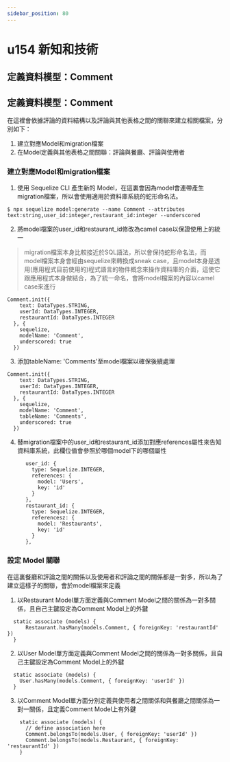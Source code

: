 ```yaml
---
sidebar_position: 80
---
```


# u154 新知和技術

## 定義資料模型：Comment


## 定義資料模型：Comment 
在這裡會依據評論的資料結構以及評論與其他表格之間的關聯來建立相關檔案，分別如下：
1. 建立對應Model和migration檔案
2. 在Model定義與其他表格之間關聯：評論與餐廳、評論與使用者

### 建立對應Model和migration檔案


1. 使用 Sequelize CLI 產生新的 Model，在這裏會因為model會連帶產生migration檔案，所以會使用適用於資料庫系統的蛇形命名法。
```
$ npx sequelize model:generate --name Comment --attributes text:string,user_id:integer,restaurant_id:integer --underscored
```
2. 將model檔案的user_id和restaurant_id修改為camel case以保證使用上的統一 
> migration檔案本身比較接近於SQL語法，所以會保持蛇形命名法，而model檔案本身會經由sequelize來轉換成sneak case，且model本身是透用(應用程式目前使用的)程式語言的物件概念來操作資料庫的介面，這使它跟應用程式本身做結合，為了統一命名，會將model檔案的內容以camel case來進行

```
Comment.init({
    text: DataTypes.STRING,
    userId: DataTypes.INTEGER,
    restaurantId: DataTypes.INTEGER
  }, {
    sequelize,
    modelName: 'Comment',
    underscored: true
  })
```

3. 添加tableName: 'Comments'至model檔案以確保後續處理
```
Comment.init({
    text: DataTypes.STRING,
    userId: DataTypes.INTEGER,
    restaurantId: DataTypes.INTEGER
  }, {
    sequelize,
    modelName: 'Comment',
    tableName: 'Comments',
    underscored: true
  })
```

4. 替migration檔案中的user_id和restaurant_id添加對應references屬性來告知資料庫系統，此欄位值會參照於哪個model下的哪個屬性
```
      user_id: {
        type: Sequelize.INTEGER,
        references: {
          model: 'Users',
          key: 'id'
        }
      },
      restaurant_id: {
        type: Sequelize.INTEGER,
        referencesz: {
          model: 'Restaurants',
          key: 'id'
        }
      },
```

### 設定 Model 關聯
在這裏餐廳和評論之間的關係以及使用者和評論之間的關係都是一對多，所以為了建立這樣子的關聯，會於model檔案來定義

1. 以Restaurant Model單方面定義與Comment Model之間的關係為一對多關係，且自己主鍵設定為Comment Model上的外鍵
```
  static associate (models) {
      Restaurant.hasMany(models.Comment, { foreignKey: 'restaurantId' })
  }
```

2. 以User Model單方面定義與Comment Model之間的關係為一對多關係，且自己主鍵設定為Comment Model上的外鍵
```
  static associate (models) {
    User.hasMany(models.Comment, { foreignKey: 'userId' })
  }
```

3. 以Comment Model單方面分別定義與使用者之間關係和與餐廳之間關係為一對一關係，且定義Comment Model上有外鍵
```
    static associate (models) {
      // define association here
      Comment.belongsTo(models.User, { foreignKey: 'userId' })
      Comment.belongsTo(models.Restaurant, { foreignKey: 'restaurantId' })
    }
```


